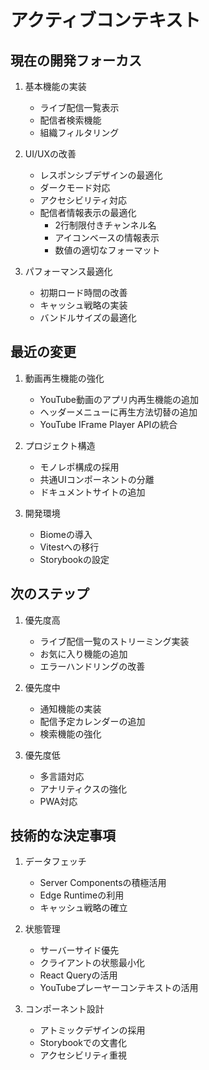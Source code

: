 # アクティブコンテキスト

## 現在の開発フォーカス

1. 基本機能の実装

   - ライブ配信一覧表示
   - 配信者検索機能
   - 組織フィルタリング

2. UI/UXの改善

   - レスポンシブデザインの最適化
   - ダークモード対応
   - アクセシビリティ対応
   - 配信者情報表示の最適化
     - 2行制限付きチャンネル名
     - アイコンベースの情報表示
     - 数値の適切なフォーマット

3. パフォーマンス最適化
   - 初期ロード時間の改善
   - キャッシュ戦略の実装
   - バンドルサイズの最適化

## 最近の変更

1. 動画再生機能の強化

   - YouTube動画のアプリ内再生機能の追加
   - ヘッダーメニューに再生方法切替の追加
   - YouTube IFrame Player APIの統合

2. プロジェクト構造

   - モノレポ構成の採用
   - 共通UIコンポーネントの分離
   - ドキュメントサイトの追加

3. 開発環境
   - Biomeの導入
   - Vitestへの移行
   - Storybookの設定

## 次のステップ

1. 優先度高

   - ライブ配信一覧のストリーミング実装
   - お気に入り機能の追加
   - エラーハンドリングの改善

2. 優先度中

   - 通知機能の実装
   - 配信予定カレンダーの追加
   - 検索機能の強化

3. 優先度低
   - 多言語対応
   - アナリティクスの強化
   - PWA対応

## 技術的な決定事項

1. データフェッチ

   - Server Componentsの積極活用
   - Edge Runtimeの利用
   - キャッシュ戦略の確立

2. 状態管理

   - サーバーサイド優先
   - クライアントの状態最小化
   - React Queryの活用
   - YouTubeプレーヤーコンテキストの活用

3. コンポーネント設計
   - アトミックデザインの採用
   - Storybookでの文書化
   - アクセシビリティ重視
